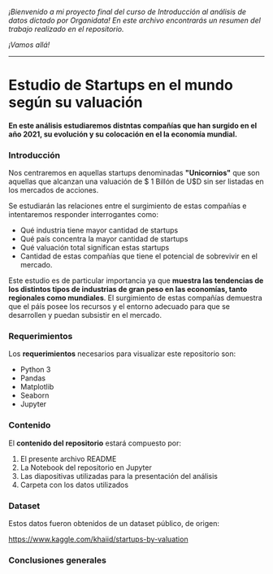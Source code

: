 *¡Bienvenido a mi proyecto final del curso de Introducción al análisis de datos dictado por Organidata! En este archivo encontrarás un resumen del trabajo realizado en el repositorio.*

*¡Vamos allá!*

------------


# **Estudio de Startups en el mundo según su valuación**

#### En este análisis estudiaremos distntas compañías que han surgido en el año 2021, su evolución y su colocación en el la economía mundial.

### Introducción 

Nos centraremos en aquellas startups denominadas **"Unicornios"** que son aquellas que alcanzan una valuación de $ 1 Billón de U$D sin ser listadas en los mercados de acciones.

Se estudiarán las relaciones entre el surgimiento de estas compañías e intentaremos responder interrogantes como:
- Qué industria tiene mayor cantidad de startups
- Qué país concentra la mayor cantidad de startups
- Qué valuación total significan estas startups
- Cantidad de estas compañías que tiene el potencial de sobrevivir en el mercado.

Este estudio es de particular importancia ya que **muestra las tendencias de los distintos tipos de industrias de gran peso en las economías, tanto regionales como mundiales**. El surgimiento de estas compañías demuestra que el páís posee los recursos y el entorno adecuado para que se desarrollen y puedan subsistir en el mercado.

### Requerimientos 
Los **requerimientos** necesarios para visualizar este repositorio son:
- Python 3
- Pandas
- Matplotlib
- Seaborn
- Jupyter

### Contenido
El **contenido del repositorio** estará compuesto por:
1. El presente archivo README
2. La Notebook del repositorio en Jupyter
3. Las diapositivas utilizadas para la presentación del análisis
4. Carpeta con los datos utilizados

### Dataset

Estos datos fueron obtenidos de un dataset público, de origen:

https://www.kaggle.com/khaiid/startups-by-valuation

### Conclusiones generales

  